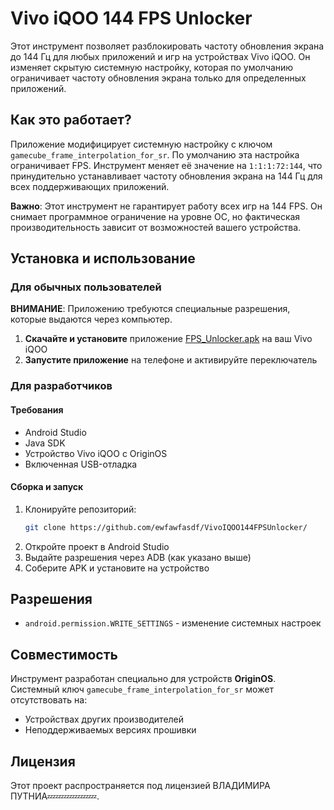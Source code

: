 # Vivo iQOO 144 FPS Unlocker

Этот инструмент позволяет разблокировать частоту обновления экрана до 144 Гц для любых приложений и игр на устройствах Vivo iQOO. Он изменяет скрытую системную настройку, которая по умолчанию ограничивает частоту обновления экрана только для определенных приложений.

## Как это работает?
Приложение модифицирует системную настройку с ключом `gamecube_frame_interpolation_for_sr`. По умолчанию эта настройка ограничивает FPS. Инструмент меняет её значение на `1:1:1:72:144`, что принудительно устанавливает частоту обновления экрана на 144 Гц для всех поддерживающих приложений.

**Важно**: Этот инструмент не гарантирует работу всех игр на 144 FPS. Он снимает программное ограничение на уровне ОС, но фактическая производительность зависит от возможностей вашего устройства.

## Установка и использование

### Для обычных пользователей
**ВНИМАНИЕ**: Приложению требуются специальные разрешения, которые выдаются через компьютер.

1. **Скачайте и установите** приложение [FPS_Unlocker.apk](https://github.com/ewfawfasdf/VivoIQOO144FPSUnlocker/releases/download/release/app-release.debug.apk) на ваш Vivo iQOO
2. **Запустите приложение** на телефоне и активируйте переключатель

### Для разработчиков

#### Требования
- Android Studio
- Java SDK
- Устройство Vivo iQOO с OriginOS
- Включенная USB-отладка

#### Сборка и запуск
1. Клонируйте репозиторий:
   ```bash
   git clone https://github.com/ewfawfasdf/VivoIQOO144FPSUnlocker/
   ```
2. Откройте проект в Android Studio
3. Выдайте разрешения через ADB (как указано выше)
4. Соберите APK и установите на устройство


## Разрешения
- `android.permission.WRITE_SETTINGS` - изменение системных настроек

## Совместимость
Инструмент разработан специально для устройств **OriginOS**. Системный ключ `gamecube_frame_interpolation_for_sr` может отсутствовать на:
- Устройствах других производителей
- Неподдерживаемых версиях прошивки

## Лицензия
Этот проект распространяется под лицензией ВЛАДИМИРА ПУТНИА💤💤💤💤💤💤.
